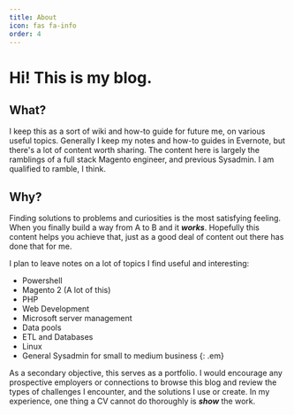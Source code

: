 ```yaml
---
title: About
icon: fas fa-info
order: 4
---
```

# Hi! This is my blog.


## What?


I keep this as a sort of wiki and how-to guide for future me, on various useful topics.
Generally I keep my notes and how-to guides in Evernote, but there's a lot of content worth sharing.
The content here is largely the ramblings of a full stack Magento engineer, and previous Sysadmin. I am qualified to ramble, I think.

## Why?

Finding solutions to problems and curiosities is the most satisfying feeling. When you finally build a way from A to B and it ***works***. Hopefully this content helps you achieve that, just as a good deal of content out there has done that for me.


I plan to leave notes on a lot of topics I find useful and interesting:


* Powershell
* Magento 2 (A lot of this)
* PHP
* Web Development
* Microsoft server management
* Data pools
* ETL and Databases
* Linux
* General Sysadmin for small to medium business
{: .em}

As a secondary objective, this serves as a portfolio.
I would encourage any prospective employers or connections to browse this blog and review the types of challenges I encounter, and the solutions I use or create. In my experience, one thing a CV cannot do thoroughly is ***show*** the work.
